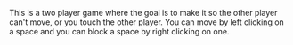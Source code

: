 This is a two player game where the goal is to make it so the other player can't move, or you touch the other player.
You can move by left clicking on a space and you can block a space by right clicking on one.